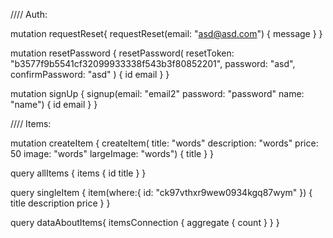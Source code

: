 //// Auth:

mutation requestReset{
  requestReset(email: "asd@asd.com") {
    message
  }
}

mutation resetPassword {
  resetPassword(
    resetToken: "b3577f9b5541cf32099933338f543b3f80852201", 
    password: "asd",
    confirmPassword: "asd"
  ) {
    id
    email
  }
}

mutation signUp {
  signup(email: "email2" password: "password" name: "name") {
    id
    email
  }
}


//// Items:

mutation createItem {
  createItem(
    title: "words" description: "words" price: 50 image: "words" largeImage: "words") {
    title
  }
}

query allItems {
  items {
    id
    title
  }
}

query singleItem {
  item(where:{
    id: "ck97vthxr9wew0934kgq87wym"
  }) {
    title
    description
    price
  }
}

query dataAboutItems{
  itemsConnection {
    aggregate {
      count
    }
  }
}